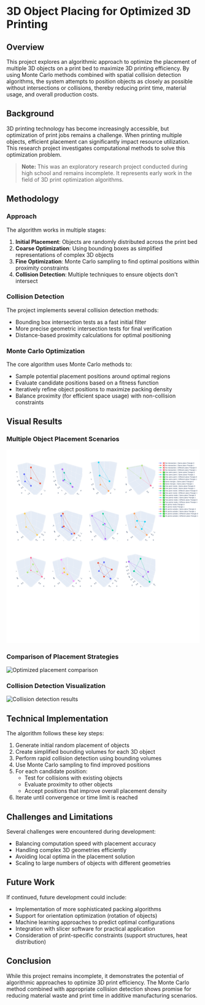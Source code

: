 # 3D Object Placing for Optimized 3D Printing

## Overview

This project explores an algorithmic approach to optimize the placement of multiple 3D objects on a print bed to maximize 3D printing efficiency. By using Monte Carlo methods combined with spatial collision detection algorithms, the system attempts to position objects as closely as possible without intersections or collisions, thereby reducing print time, material usage, and overall production costs.

## Background

3D printing technology has become increasingly accessible, but optimization of print jobs remains a challenge. When printing multiple objects, efficient placement can significantly impact resource utilization. This research project investigates computational methods to solve this optimization problem.

> **Note:** This was an exploratory research project conducted during high school and remains incomplete. It represents early work in the field of 3D print optimization algorithms.

## Methodology

### Approach

The algorithm works in multiple stages:

1. **Initial Placement**: Objects are randomly distributed across the print bed
2. **Coarse Optimization**: Using bounding boxes as simplified representations of complex 3D objects
3. **Fine Optimization**: Monte Carlo sampling to find optimal positions within proximity constraints
4. **Collision Detection**: Multiple techniques to ensure objects don't intersect

### Collision Detection

The project implements several collision detection methods:

- Bounding box intersection tests as a fast initial filter
- More precise geometric intersection tests for final verification
- Distance-based proximity calculations for optimal positioning

### Monte Carlo Optimization

The core algorithm uses Monte Carlo methods to:

- Sample potential placement positions around optimal regions
- Evaluate candidate positions based on a fitness function
- Iteratively refine object positions to maximize packing density
- Balance proximity (for efficient space usage) with non-collision constraints

## Visual Results

### Multiple Object Placement Scenarios

![Multiple object traces showing placement optimization](https://raw.githubusercontent.com/heitzlki/3d-object-placing/refs/heads/main/3d_object_placing/notebooks/newplot.png)

### Comparison of Placement Strategies

![Optimized placement comparison](https://raw.githubusercontent.com/heitzlki/3d-object-placing/refs/heads/feature/calc_shadow/newplot2.png?token=GHSAT0AAAAAAC4N7XNVDZVWRAVMBEV2M5MI2D4XMDQ)

### Collision Detection Visualization

![Collision detection results](https://raw.githubusercontent.com/heitzlki/3d-object-placing/refs/heads/feature/calc_shadow/newplot3.png?token=GHSAT0AAAAAAC4N7XNVRPNRWFCM5SCHHCSG2D4XOEQ)

## Technical Implementation

The algorithm follows these key steps:

1. Generate initial random placement of objects
2. Create simplified bounding volumes for each 3D object
3. Perform rapid collision detection using bounding volumes
4. Use Monte Carlo sampling to find improved positions
5. For each candidate position:
   - Test for collisions with existing objects
   - Evaluate proximity to other objects
   - Accept positions that improve overall placement density
6. Iterate until convergence or time limit is reached

## Challenges and Limitations

Several challenges were encountered during development:

- Balancing computation speed with placement accuracy
- Handling complex 3D geometries efficiently
- Avoiding local optima in the placement solution
- Scaling to large numbers of objects with different geometries

## Future Work

If continued, future development could include:

- Implementation of more sophisticated packing algorithms
- Support for orientation optimization (rotation of objects)
- Machine learning approaches to predict optimal configurations
- Integration with slicer software for practical application
- Consideration of print-specific constraints (support structures, heat distribution)

## Conclusion

While this project remains incomplete, it demonstrates the potential of algorithmic approaches to optimize 3D print efficiency. The Monte Carlo method combined with appropriate collision detection shows promise for reducing material waste and print time in additive manufacturing scenarios.
